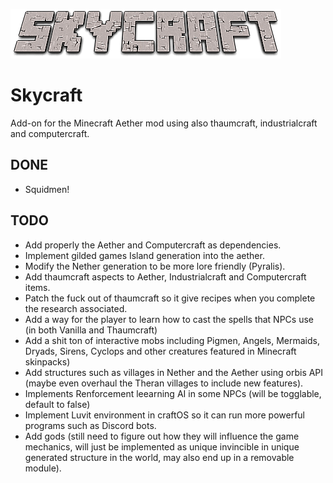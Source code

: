
[![Skycraft](/src/main/resources/skycraft.png)](http://skycraft.net)
# Skycraft
Add-on for the Minecraft Aether mod using also thaumcraft, industrialcraft and computercraft.
## DONE 
- Squidmen!

## TODO 
- Add properly the Aether and Computercraft as dependencies.
- Implement gilded games Island generation into the aether.
- Modify the Nether generation to be more lore friendly (Pyralis).
- Add thaumcraft aspects to Aether, Industrialcraft and Computercraft items.
- Patch the fuck out of thaumcraft so it give recipes when you complete the research associated.
- Add a way for the player to learn how to cast the spells that NPCs use (in both Vanilla and Thaumcraft)
- Add a shit ton of interactive mobs including Pigmen, Angels, Mermaids, Dryads, Sirens, Cyclops and other creatures featured in Minecraft skinpacks)
- Add structures such as villages in Nether and the Aether using orbis API (maybe even overhaul the Theran villages to include new features).
- Implements Renforcement leearning AI in some NPCs (will be togglable, default to false)
- Implement Luvit environment in craftOS so it can run more powerful programs such as Discord bots.
- Add gods (still need to figure out how they will influence the game mechanics,  will just be implemented as unique invincible in unique generated structure in the world, may also end up in a removable module).
